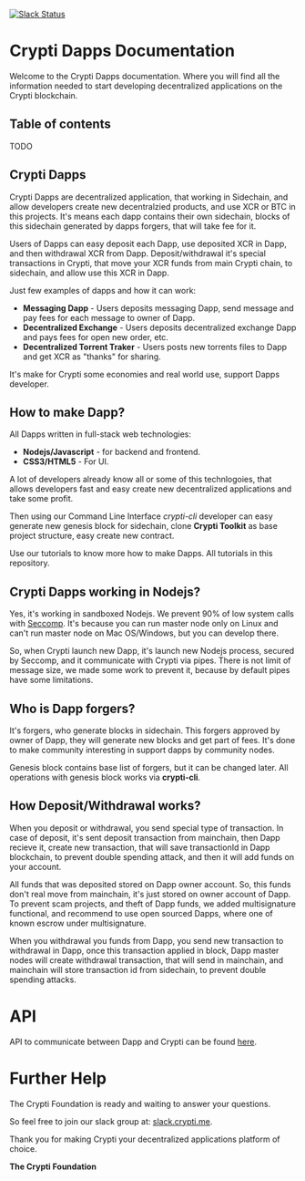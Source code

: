 [![Slack Status](http://slack.crypti.me/badge.svg)](http://slack.crypti.me)

# Crypti Dapps Documentation

Welcome to the Crypti Dapps documentation. Where you will find all the information needed to start developing decentralized applications on the Crypti blockchain.

## Table of contents

TODO

## Crypti Dapps


Crypti Dapps are decentralized application, that working in Sidechain, and allow developers create new decentralzied products, and use XCR or BTC in this projects.
It's means each dapp contains their own sidechain, blocks of this sidechain generated by dapps forgers, that will take fee for it.

Users of Dapps can easy deposit each Dapp, use deposited XCR in Dapp, and then withdrawal XCR from Dapp. Deposit/withdrawal it's special transactions in Crypti, that move your XCR funds from main Crypti chain,
to sidechain, and allow use this XCR in Dapp.

Just few examples of dapps and how it can work:

  * **Messaging Dapp** - Users deposits messaging Dapp, send message and pay fees for each message to owner of Dapp.
  * **Decentralized Exchange** - Users deposits decentralized exchange Dapp and pays fees for open new order, etc.
  * **Decentralized Torrent Traker** - Users posts new torrents files to Dapp and get XCR as "thanks" for sharing.

It's make for Crypti some economies and real world use, support Dapps developer.

## How to make Dapp?

All Dapps written in full-stack web technologies:

  * **Nodejs/Javascript** - for backend and frontend.
  * **CSS3/HTML5** - For UI.

A lot of developers already know all or some of this technlogoies, that allows developers fast and easy create new decentralized applications and take some profit.

Then using our Command Line Interface *crypti-cli* developer can easy generate new genesis block for sidechain, clone **Crypti Toolkit** as base project structure, easy create new contract.

Use our tutorials to know more how to make Dapps. All tutorials in this repository.

## Crypti Dapps working in Nodejs?

Yes, it's working in sandboxed Nodejs. We prevent 90% of low system calls with [Seccomp](https://en.wikipedia.org/wiki/Seccomp). It's because you can run master node only on Linux and can't run master node on Mac OS/Windows, but you can develop there.

So, when Crypti launch new Dapp, it's launch new Nodejs process, secured by Seccomp, and it communicate with Crypti via pipes. There is not limit of message size, we made some work to prevent it, because by default pipes have some limitations.

## Who is Dapp forgers?

It's forgers, who generate blocks in sidechain. This forgers approved by owner of Dapp, they will generate new blocks and get part of fees. It's done to make community interesting in support dapps by community nodes.

Genesis block contains base list of forgers, but it can be changed later. All operations with genesis block works via **crypti-cli**.

## How Deposit/Withdrawal works?

When you deposit or withdrawal, you send special type of transaction. In case of deposit, it's sent deposit transaction from mainchain, then Dapp recieve it, create new transaction, that will save transactionId in Dapp blockchain, to prevent double spending attack, and then it will add funds on your account.

All funds that was deposited stored on Dapp owner account. So, this funds don't real move from mainchain, it's just stored on owner account of Dapp. To prevent scam projects, and theft of Dapp funds, we added multisignature functional, and recommend to use open sourced Dapps, where one of known escrow under multisignature.

When you withdrawal you funds from Dapp, you send new transaction to withdrawal in Dapp, once this transaction applied in block, Dapp master nodes will create withdrawal transaction, that will send in mainchain, and mainchain will store transaction id from sidechain, to prevent double spending attacks.

# API

API to communicate between Dapp and Crypti can be found [here](http://docs.crypti.me).

# Further Help

The Crypti Foundation is ready and waiting to answer your questions.

So feel free to join our slack group at: [slack.crypti.me](slack.crypti.me).

Thank you for making Crypti your decentralized applications platform of choice.

**The Crypti Foundation**
